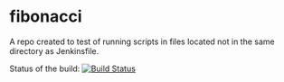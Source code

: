 # fibonacci

A repo created to test of running scripts in files located not in the same directory as Jenkinsfile.

Status of the build:
[![Build Status](http://3.124.120.73/buildStatus/icon?job=fibonacci)](http://3.124.120.73/job/fibonacci/)
